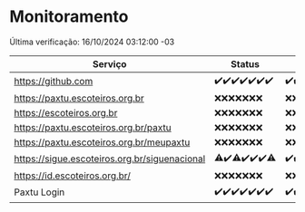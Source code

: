 # Monitoramento

Última verificação: 16/10/2024 03:12:00 -03

|Serviço|Status|Últimas 24h|
|---|---|---|
|https://github.com|<span title="2024-10-09: OK=23">✔️</span><span title="2024-10-10: OK=23">✔️</span><span title="2024-10-11: OK=23">✔️</span><span title="2024-10-12: OK=23">✔️</span><span title="2024-10-13: OK=23">✔️</span><span title="2024-10-14: OK=23">✔️</span><span title="2024-10-15: OK=5">✔️</span>|<span title="15/10/2024 03:12:00 -03 : 200">✔️</span><span title="15/10/2024 04:08:00 -03 : 200">✔️</span><span title="15/10/2024 05:11:00 -03 : 200">✔️</span><span title="15/10/2024 06:08:00 -03 : 200">✔️</span><span title="15/10/2024 07:10:00 -03 : 200">✔️</span><span title="15/10/2024 08:07:00 -03 : 200">✔️</span><span title="15/10/2024 09:15:00 -03 : 200">✔️</span><span title="15/10/2024 10:17:00 -03 : 200">✔️</span><span title="15/10/2024 11:08:00 -03 : 200">✔️</span><span title="15/10/2024 12:08:00 -03 : 200">✔️</span><span title="15/10/2024 13:09:00 -03 : 200">✔️</span><span title="15/10/2024 14:07:00 -03 : 200">✔️</span><span title="15/10/2024 15:10:00 -03 : 200">✔️</span><span title="15/10/2024 16:07:00 -03 : 200">✔️</span><span title="15/10/2024 17:09:00 -03 : 200">✔️</span><span title="15/10/2024 18:07:00 -03 : 200">✔️</span><span title="15/10/2024 19:07:00 -03 : 200">✔️</span><span title="15/10/2024 20:07:00 -03 : 200">✔️</span><span title="15/10/2024 21:40:00 -03 : 200">✔️</span><span title="15/10/2024 23:13:00 -03 : 200">✔️</span><span title="16/10/2024 00:17:00 -03 : 200">✔️</span><span title="16/10/2024 01:10:00 -03 : 200">✔️</span><span title="16/10/2024 02:09:00 -03 : 200">✔️</span><span title="16/10/2024 03:12:00 -03 : 200">✔️</span>|
|https://paxtu.escoteiros.org.br|<span title="2024-10-09: Falhas=23">❌</span><span title="2024-10-10: Falhas=23">❌</span><span title="2024-10-11: Falhas=23">❌</span><span title="2024-10-12: Falhas=23">❌</span><span title="2024-10-13: Falhas=23">❌</span><span title="2024-10-14: Falhas=23">❌</span><span title="2024-10-15: Falhas=5">❌</span>|<span title="15/10/2024 03:12:00 -03 : 403">❌</span><span title="15/10/2024 04:08:00 -03 : 403">❌</span><span title="15/10/2024 05:11:00 -03 : 403">❌</span><span title="15/10/2024 06:08:00 -03 : 403">❌</span><span title="15/10/2024 07:10:00 -03 : 403">❌</span><span title="15/10/2024 08:07:00 -03 : 403">❌</span><span title="15/10/2024 09:15:00 -03 : 403">❌</span><span title="15/10/2024 10:17:00 -03 : 403">❌</span><span title="15/10/2024 11:08:00 -03 : 403">❌</span><span title="15/10/2024 12:08:00 -03 : 403">❌</span><span title="15/10/2024 13:09:00 -03 : 403">❌</span><span title="15/10/2024 14:07:00 -03 : 403">❌</span><span title="15/10/2024 15:10:00 -03 : 403">❌</span><span title="15/10/2024 16:07:00 -03 : 403">❌</span><span title="15/10/2024 17:09:00 -03 : 403">❌</span><span title="15/10/2024 18:07:00 -03 : 403">❌</span><span title="15/10/2024 19:07:00 -03 : 403">❌</span><span title="15/10/2024 20:07:00 -03 : 403">❌</span><span title="15/10/2024 21:40:00 -03 : 403">❌</span><span title="15/10/2024 23:13:00 -03 : 403">❌</span><span title="16/10/2024 00:17:00 -03 : 403">❌</span><span title="16/10/2024 01:10:00 -03 : 403">❌</span><span title="16/10/2024 02:09:00 -03 : 403">❌</span><span title="16/10/2024 03:12:00 -03 : 403">❌</span>|
|https://escoteiros.org.br|<span title="2024-10-09: Falhas=23">❌</span><span title="2024-10-10: Falhas=23">❌</span><span title="2024-10-11: Falhas=23">❌</span><span title="2024-10-12: Falhas=23">❌</span><span title="2024-10-13: Falhas=23">❌</span><span title="2024-10-14: Falhas=23">❌</span><span title="2024-10-15: Falhas=5">❌</span>|<span title="15/10/2024 03:12:00 -03 : 403">❌</span><span title="15/10/2024 04:08:00 -03 : 403">❌</span><span title="15/10/2024 05:11:00 -03 : 403">❌</span><span title="15/10/2024 06:08:00 -03 : 403">❌</span><span title="15/10/2024 07:10:00 -03 : 403">❌</span><span title="15/10/2024 08:07:00 -03 : 403">❌</span><span title="15/10/2024 09:15:00 -03 : 403">❌</span><span title="15/10/2024 10:17:00 -03 : 403">❌</span><span title="15/10/2024 11:08:00 -03 : 403">❌</span><span title="15/10/2024 12:08:00 -03 : 403">❌</span><span title="15/10/2024 13:09:00 -03 : 403">❌</span><span title="15/10/2024 14:07:00 -03 : 403">❌</span><span title="15/10/2024 15:10:00 -03 : 403">❌</span><span title="15/10/2024 16:07:00 -03 : 403">❌</span><span title="15/10/2024 17:09:00 -03 : 403">❌</span><span title="15/10/2024 18:07:00 -03 : 403">❌</span><span title="15/10/2024 19:07:00 -03 : 403">❌</span><span title="15/10/2024 20:07:00 -03 : 403">❌</span><span title="15/10/2024 21:40:00 -03 : 403">❌</span><span title="15/10/2024 23:13:00 -03 : 403">❌</span><span title="16/10/2024 00:17:00 -03 : 403">❌</span><span title="16/10/2024 01:10:00 -03 : 403">❌</span><span title="16/10/2024 02:09:00 -03 : 403">❌</span><span title="16/10/2024 03:12:00 -03 : 403">❌</span>|
|https://paxtu.escoteiros.org.br/paxtu|<span title="2024-10-09: Falhas=23">❌</span><span title="2024-10-10: Falhas=23">❌</span><span title="2024-10-11: Falhas=23">❌</span><span title="2024-10-12: Falhas=23">❌</span><span title="2024-10-13: Falhas=23">❌</span><span title="2024-10-14: Falhas=23">❌</span><span title="2024-10-15: Falhas=5">❌</span>|<span title="15/10/2024 03:12:00 -03 : 403">❌</span><span title="15/10/2024 04:08:00 -03 : 403">❌</span><span title="15/10/2024 05:11:00 -03 : 403">❌</span><span title="15/10/2024 06:08:00 -03 : 403">❌</span><span title="15/10/2024 07:10:00 -03 : 403">❌</span><span title="15/10/2024 08:07:00 -03 : 403">❌</span><span title="15/10/2024 09:15:00 -03 : 403">❌</span><span title="15/10/2024 10:17:00 -03 : 403">❌</span><span title="15/10/2024 11:08:00 -03 : 403">❌</span><span title="15/10/2024 12:08:00 -03 : 403">❌</span><span title="15/10/2024 13:09:00 -03 : 403">❌</span><span title="15/10/2024 14:07:00 -03 : 403">❌</span><span title="15/10/2024 15:10:00 -03 : 403">❌</span><span title="15/10/2024 16:07:00 -03 : 403">❌</span><span title="15/10/2024 17:09:00 -03 : 403">❌</span><span title="15/10/2024 18:07:00 -03 : 403">❌</span><span title="15/10/2024 19:07:00 -03 : 403">❌</span><span title="15/10/2024 20:07:00 -03 : 403">❌</span><span title="15/10/2024 21:40:00 -03 : 403">❌</span><span title="15/10/2024 23:13:00 -03 : 403">❌</span><span title="16/10/2024 00:17:00 -03 : 403">❌</span><span title="16/10/2024 01:10:00 -03 : 403">❌</span><span title="16/10/2024 02:09:00 -03 : 403">❌</span><span title="16/10/2024 03:12:00 -03 : 403">❌</span>|
|https://paxtu.escoteiros.org.br/meupaxtu|<span title="2024-10-09: Falhas=23">❌</span><span title="2024-10-10: Falhas=23">❌</span><span title="2024-10-11: Falhas=23">❌</span><span title="2024-10-12: Falhas=23">❌</span><span title="2024-10-13: Falhas=23">❌</span><span title="2024-10-14: Falhas=23">❌</span><span title="2024-10-15: Falhas=5">❌</span>|<span title="15/10/2024 03:12:00 -03 : 403">❌</span><span title="15/10/2024 04:08:00 -03 : 403">❌</span><span title="15/10/2024 05:11:00 -03 : 403">❌</span><span title="15/10/2024 06:08:00 -03 : 403">❌</span><span title="15/10/2024 07:10:00 -03 : 403">❌</span><span title="15/10/2024 08:07:00 -03 : 403">❌</span><span title="15/10/2024 09:15:00 -03 : 403">❌</span><span title="15/10/2024 10:17:00 -03 : 403">❌</span><span title="15/10/2024 11:08:00 -03 : 403">❌</span><span title="15/10/2024 12:08:00 -03 : 403">❌</span><span title="15/10/2024 13:09:00 -03 : 403">❌</span><span title="15/10/2024 14:07:00 -03 : 403">❌</span><span title="15/10/2024 15:10:00 -03 : 403">❌</span><span title="15/10/2024 16:07:00 -03 : 403">❌</span><span title="15/10/2024 17:09:00 -03 : 403">❌</span><span title="15/10/2024 18:07:00 -03 : 403">❌</span><span title="15/10/2024 19:07:00 -03 : 403">❌</span><span title="15/10/2024 20:07:00 -03 : 403">❌</span><span title="15/10/2024 21:40:00 -03 : 403">❌</span><span title="15/10/2024 23:13:00 -03 : 403">❌</span><span title="16/10/2024 00:17:00 -03 : 403">❌</span><span title="16/10/2024 01:10:00 -03 : 403">❌</span><span title="16/10/2024 02:09:00 -03 : 403">❌</span><span title="16/10/2024 03:12:00 -03 : 403">❌</span>|
|https://sigue.escoteiros.org.br/siguenacional|<span title="2024-10-09: OK=22, Falhas=1">⚠️</span><span title="2024-10-10: OK=23">✔️</span><span title="2024-10-11: OK=22, Falhas=1">⚠️</span><span title="2024-10-12: OK=23">✔️</span><span title="2024-10-13: OK=23">✔️</span><span title="2024-10-14: OK=23">✔️</span><span title="2024-10-15: OK=4, Falhas=1">⚠️</span>|<span title="15/10/2024 03:12:00 -03 : 200">✔️</span><span title="15/10/2024 04:08:00 -03 : 200">✔️</span><span title="15/10/2024 05:11:00 -03 : 200">✔️</span><span title="15/10/2024 06:08:00 -03 : 200">✔️</span><span title="15/10/2024 07:10:00 -03 : 200">✔️</span><span title="15/10/2024 08:07:00 -03 : 200">✔️</span><span title="15/10/2024 09:15:00 -03 : 200">✔️</span><span title="15/10/2024 10:17:00 -03 : 0">❌</span><span title="15/10/2024 11:08:00 -03 : 200">✔️</span><span title="15/10/2024 12:08:00 -03 : 200">✔️</span><span title="15/10/2024 13:09:00 -03 : 200">✔️</span><span title="15/10/2024 14:07:00 -03 : 200">✔️</span><span title="15/10/2024 15:10:00 -03 : 200">✔️</span><span title="15/10/2024 16:07:00 -03 : 200">✔️</span><span title="15/10/2024 17:09:00 -03 : 200">✔️</span><span title="15/10/2024 18:07:00 -03 : 200">✔️</span><span title="15/10/2024 19:07:00 -03 : 200">✔️</span><span title="15/10/2024 20:07:00 -03 : 200">✔️</span><span title="15/10/2024 21:40:00 -03 : 200">✔️</span><span title="15/10/2024 23:13:00 -03 : 200">✔️</span><span title="16/10/2024 00:17:00 -03 : 200">✔️</span><span title="16/10/2024 01:10:00 -03 : 200">✔️</span><span title="16/10/2024 02:09:00 -03 : 200">✔️</span><span title="16/10/2024 03:12:00 -03 : 200">✔️</span>|
|https://id.escoteiros.org.br/|<span title="2024-10-09: Falhas=23">❌</span><span title="2024-10-10: Falhas=23">❌</span><span title="2024-10-11: Falhas=23">❌</span><span title="2024-10-12: Falhas=23">❌</span><span title="2024-10-13: Falhas=23">❌</span><span title="2024-10-14: Falhas=23">❌</span><span title="2024-10-15: Falhas=5">❌</span>|<span title="15/10/2024 03:12:00 -03 : 403">❌</span><span title="15/10/2024 04:08:00 -03 : 403">❌</span><span title="15/10/2024 05:11:00 -03 : 403">❌</span><span title="15/10/2024 06:08:00 -03 : 403">❌</span><span title="15/10/2024 07:10:00 -03 : 403">❌</span><span title="15/10/2024 08:07:00 -03 : 403">❌</span><span title="15/10/2024 09:15:00 -03 : 403">❌</span><span title="15/10/2024 10:17:00 -03 : 403">❌</span><span title="15/10/2024 11:08:00 -03 : 403">❌</span><span title="15/10/2024 12:08:00 -03 : 403">❌</span><span title="15/10/2024 13:09:00 -03 : 403">❌</span><span title="15/10/2024 14:07:00 -03 : 403">❌</span><span title="15/10/2024 15:10:00 -03 : 403">❌</span><span title="15/10/2024 16:07:00 -03 : 403">❌</span><span title="15/10/2024 17:09:00 -03 : 403">❌</span><span title="15/10/2024 18:07:00 -03 : 403">❌</span><span title="15/10/2024 19:07:00 -03 : 403">❌</span><span title="15/10/2024 20:07:00 -03 : 403">❌</span><span title="15/10/2024 21:40:00 -03 : 403">❌</span><span title="15/10/2024 23:13:00 -03 : 403">❌</span><span title="16/10/2024 00:17:00 -03 : 403">❌</span><span title="16/10/2024 01:10:00 -03 : 403">❌</span><span title="16/10/2024 02:09:00 -03 : 403">❌</span><span title="16/10/2024 03:12:00 -03 : 403">❌</span>|
|Paxtu Login|<span title="2024-10-09: OK=23">✔️</span><span title="2024-10-10: OK=23">✔️</span><span title="2024-10-11: OK=23">✔️</span><span title="2024-10-12: OK=23">✔️</span><span title="2024-10-13: OK=23">✔️</span><span title="2024-10-14: OK=23">✔️</span><span title="2024-10-15: OK=5">✔️</span>|<span title="15/10/2024 03:12:00 -03 : 200">✔️</span><span title="15/10/2024 04:08:00 -03 : 200">✔️</span><span title="15/10/2024 05:11:00 -03 : 200">✔️</span><span title="15/10/2024 06:08:00 -03 : 200">✔️</span><span title="15/10/2024 07:10:00 -03 : 200">✔️</span><span title="15/10/2024 08:07:00 -03 : 200">✔️</span><span title="15/10/2024 09:15:00 -03 : 200">✔️</span><span title="15/10/2024 10:17:00 -03 : 504">❌</span><span title="15/10/2024 11:08:00 -03 : 200">✔️</span><span title="15/10/2024 12:08:00 -03 : 200">✔️</span><span title="15/10/2024 13:09:00 -03 : 200">✔️</span><span title="15/10/2024 14:07:00 -03 : 200">✔️</span><span title="15/10/2024 15:10:00 -03 : 200">✔️</span><span title="15/10/2024 16:07:00 -03 : 200">✔️</span><span title="15/10/2024 17:09:00 -03 : 200">✔️</span><span title="15/10/2024 18:07:00 -03 : 200">✔️</span><span title="15/10/2024 19:07:00 -03 : 200">✔️</span><span title="15/10/2024 20:07:00 -03 : 200">✔️</span><span title="15/10/2024 21:40:00 -03 : 200">✔️</span><span title="15/10/2024 23:13:00 -03 : 200">✔️</span><span title="16/10/2024 00:17:00 -03 : 200">✔️</span><span title="16/10/2024 01:10:00 -03 : 200">✔️</span><span title="16/10/2024 02:09:00 -03 : 200">✔️</span><span title="16/10/2024 03:12:00 -03 : 200">✔️</span>|
